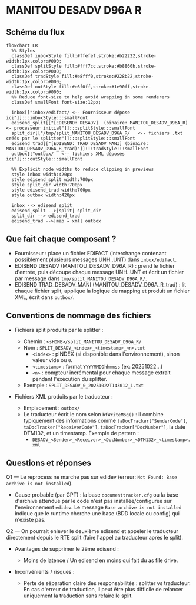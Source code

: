 # MANITOU DESADV D96A R 
## Schéma du flux


```mermaid
flowchart LR
  %% Styles
  classDef inboxStyle fill:#ffefef,stroke:#b22222,stroke-width:1px,color:#000;
  classDef splitStyle fill:#fff7cc,stroke:#b8860b,stroke-width:1px,color:#000;
  classDef tradStyle fill:#e8fff0,stroke:#228b22,stroke-width:1px,color:#000;
  classDef outStyle fill:#e6f0ff,stroke:#1e90ff,stroke-width:1px,color:#000;
  %% Reduce font-size to help avoid wrapping in some renderers
  classDef smallFont font-size:12px;

  inbox[["inbox/edifact/ <-- Fournisseur dépose ici"]]:::inboxStyle:::smallFont
  edisend_split[["[EDISEND: DESADV]  (binaire: MANITOU_DESADV_D96A_R)  <- processeur initial"]]:::splitStyle:::smallFont
  split_dir[["/tmp/split_MANITOU_DESADV_D96A_R/   <-- fichiers .txt créés par le splitter"]]:::splitStyle:::smallFont
  edisend_trad[["[EDISEND: TRAD_DESADV_MANI] (binaire: MANITOU_DESADV_D96A_R_trad)"]]:::tradStyle:::smallFont
  outbox[["outbox/   <-- fichiers XML déposés ici"]]:::outStyle:::smallFont

  %% Explicit node widths to reduce clipping in previews
  style inbox width:420px
  style edisend_split width:700px
  style split_dir width:700px
  style edisend_trad width:700px
  style outbox width:420px

  inbox --> edisend_split
  edisend_split -->|split| split_dir
  split_dir --> edisend_trad
  edisend_trad -->|map → xml| outbox
```


## Que fait chaque composant ?

- Fournisseur : place un fichier EDIFACT (interchange contenant possiblement plusieurs messages UNH..UNT) dans `inbox/edifact`.
- EDISEND DESADV (MANITOU_DESADV_D96A_R) : prend le fichier d'entrée, puis découpe chaque message UNH..UNT et écrit un fichier par message dans `tmp/split_MANITOU_DESADV_D96A_R/`.
- EDISEND TRAD_DESADV_MANI (MANITOU_DESADV_D96A_R_trad) : lit chaque fichier split, applique la logique de mapping et produit un fichier XML, écrit dans `outbox/`.

## Conventions de nommage des fichiers

- Fichiers split produits par le splitter :
  - Chemin : `<sHOME>/split_MANITOU_DESADV_D96A_R/`
  - Nom : `SPLIT_DESADV_<index>_<timestamp>_<n>.txt`
    - `<index>` : pINDEX (si disponible dans l'environnement), sinon valeur vide ou `0`.
    - `<timestamp>` : format `YYYYMMDDhhmmss` (ex: 20251022...)
    - `<n>` : compteur incrémental pour chaque message extrait pendant l'exécution du splitter.
  - Exemple : `SPLIT_DESADV_0_20251022T143012_1.txt`

- Fichiers XML produits par le traducteur :
  - Emplacement : `outbox/`
  - Le traducteur écrit le nom selon `bfWriteMsg()` : il combine typiquement des informations comme `taDocTracker["SenderCode"]`, `taDocTracker["ReceiverCode"]`, `taDocTracker["DocNumber"]`, la date DTM132, et un timestamp. Exemple de pattern :
    - `DESADV_<Sender>_<Receiver>_<DocNumber>_<DTM132>_<timestamp>.xml`



## Questions et réponses

Q1 — Le reprocess ne marche pas sur edidev (erreur: `Not Found: Base archive is not installed`).

- Cause probable (par GPT) : la base `documenttracker.cfg` ou la base d'archive attendue par le code n'est pas installée/configurée sur l'environnement `edidev`. Le message `Base archive is not installed` indique que le runtime cherche une base (BDD locale ou config) qui n'existe pas.


Q2 — On pourrait enlever le deuxième edisend et appeler le traducteur directement depuis le RTE split (faire l'appel au traducteur après le split).

- Avantages de supprimer le 2ème edisend :
  - Moins de latence / Un edisend en moins qui fait du as file drive.

- Inconvénients / risques :
  - Perte de séparation claire des responsabilités : splitter vs traducteur. En cas d'erreur de traduction, il peut être plus difficile de relancer uniquement la traduction sans refaire le split.
